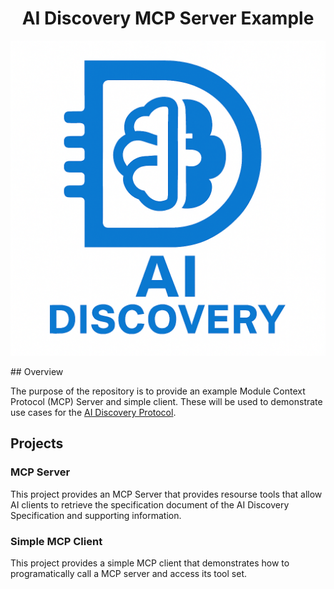 <h1 align="center">AI Discovery MCP Server Example</h1>

<p align="center">
  <img src="./public/ai_discovery_logo_w.png" alt="AI Discovery Logo" width="600">
</p>
## Overview

The purpose of the repository is to provide an example Module Context Protocol (MCP) Server and simple client. These will be used to demonstrate use cases for the [AI Discovery Protocol](https://github.com/1155project/ai_discovery_specification).

## Projects

### MCP Server
This project provides an MCP Server that provides resourse tools that allow AI clients to retrieve the specification document of the AI Discovery Specification and supporting information.

### Simple MCP Client
This project provides a simple MCP client that demonstrates how to programatically call a MCP server and access its tool set.
